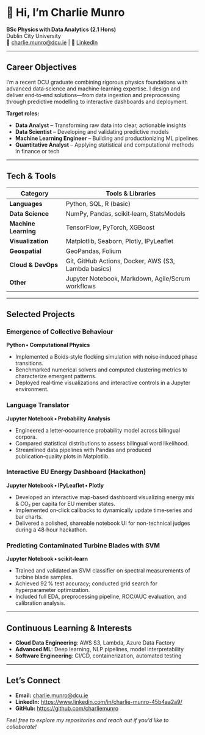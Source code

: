 # 👋 Hi, I’m Charlie Munro

**BSc Physics with Data Analytics (2.1 Hons)**  
Dublin City University  
📧 charlie.munro@dcu.ie | 🔗 [LinkedIn](https://www.linkedin.com/in/charlie-munro-45b4aa2a9/)

---

## Career Objectives

I’m a recent DCU graduate combining rigorous physics foundations with advanced data‑science and machine‑learning expertise. I design and deliver end‑to‑end solutions—from data ingestion and preprocessing through predictive modelling to interactive dashboards and deployment.

**Target roles:**  
- **Data Analyst** – Transforming raw data into clear, actionable insights  
- **Data Scientist** – Developing and validating predictive models  
- **Machine Learning Engineer** – Building and productionizing ML pipelines  
- **Quantitative Analyst** – Applying statistical and computational methods in finance or tech  

---

## Tech & Tools

| Category              | Tools & Libraries                                     |
|-----------------------|-------------------------------------------------------|
| **Languages**         | Python, SQL, R (basic)                                |
| **Data Science**      | NumPy, Pandas, scikit‑learn, StatsModels              |
| **Machine Learning**  | TensorFlow, PyTorch, XGBoost                          |
| **Visualization**     | Matplotlib, Seaborn, Plotly, IPyLeaflet               |
| **Geospatial**        | GeoPandas, Folium                                     |
| **Cloud & DevOps**    | Git, GitHub Actions, Docker, AWS (S3, Lambda basics) |
| **Other**             | Jupyter Notebook, Markdown, Agile/Scrum workflows     |

---

## Selected Projects

### Emergence of Collective Behaviour  
**Python • Computational Physics**  
- Implemented a Boids‑style flocking simulation with noise‑induced phase transitions.  
- Benchmarked numerical solvers and computed clustering metrics to characterize emergent patterns.  
- Deployed real‑time visualizations and interactive controls in a Jupyter environment.

### Language Translator  
**Jupyter Notebook • Probability Analysis**  
- Engineered a letter‑occurrence probability model across bilingual corpora.  
- Compared statistical distributions to assess bilingual word likelihood.  
- Streamlined data pipelines with Pandas and produced publication‑quality plots in Matplotlib.

### Interactive EU Energy Dashboard (Hackathon)  
**Jupyter Notebook • IPyLeaflet • Plotly**  
- Developed an interactive map-based dashboard visualizing energy mix & CO₂ per capita for EU member states.  
- Implemented on‑click callbacks to dynamically update time‑series and bar charts.  
- Delivered a polished, shareable notebook UI for non-technical judges during a 48‑hour hackathon.

### Predicting Contaminated Turbine Blades with SVM  
**Jupyter Notebook • scikit‑learn**  
- Trained and validated an SVM classifier on spectral measurements of turbine blade samples.  
- Achieved 92 % test accuracy; conducted grid search for hyperparameter optimization.  
- Included full EDA, preprocessing pipeline, ROC/AUC evaluation, and calibration analysis.

---

## Continuous Learning & Interests

- **Cloud Data Engineering**: AWS S3, Lambda, Azure Data Factory  
- **Advanced ML**: Deep learning, NLP pipelines, model interpretability  
- **Software Engineering**: CI/CD, containerization, automated testing  

---

## Let’s Connect

- **Email:** charlie.munro@dcu.ie  
- **LinkedIn:** https://www.linkedin.com/in/charlie-munro-45b4aa2a9/
- **GitHub:** https://github.com/charliemunro  


*Feel free to explore my repositories and reach out if you’d like to collaborate!*  
